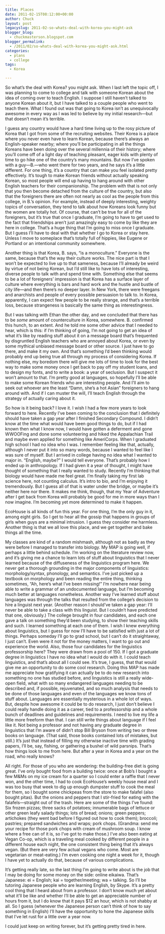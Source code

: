 ```yaml
---
title: Places
date: 2011-02-15T08:12:00+00:00
author: Chuck
layout: post
legacyslug: 2011-02-so-whats-deal-with-korea-you-might-ask
blogger_blog:
  - chuckmasterson.blogspot.com
blogger_permalink:
  - /2011/02/so-whats-deal-with-korea-you-might-ask.html
categories:
  - plans
  - college
tags:
  - Korea

---
```

So what’s the deal with Korea? you might ask. When I last left the topic
off, I was planning to come to college and talk with someone Korean about the
idea of coming over to teach English. I suppose I still haven’t talked to
anyone Korean about it, but I have talked to a couple people who went to teach
there. What I found out was that going to Korea isn’t as unequivocally
awesome in every way as I was led to believe by my initial research—but that
doesn’t mean it’s terrible. 

I guess any country would have a hard time living up to the rosy picture of
Korea that I got from some of the recruiting websites. Their Korea is a place
where you never even have to learn Korean, because there’s always an
English-speaker nearby; where you’ll be participating in all the things
Koreans have been doing over the several millennia of their history; where
you’ll come off of a light day of teaching pleasant, eager kids with
plenty of time to go hike one of the country’s many mountains. But now
I’ve spoken with a guy—B.—who went there for two years, and he says
it’s a little different. For one thing, it’s a country that can
make you feel isolated pretty effectively. It’s tough to make Korean
friends without actually speaking Korean, so most people will end up having to
hang around with other English teachers for their companionship. The problem
with that is not only that you then become detached from the culture of the
country, but also that the foreigners there are often not nearly as cool as the
people from this college, in B.’s opinion. For example, instead of deeply
interesting, weighty topics of conversation, they tend to talk about how
Koreans look funny but the women are totally hot. Of course, that can’t
be true for all of the foreigners, but it’s true that once I graduate,
I’m going to have to get used to the fact that friendships aren’t
just amazingly easy to come by like they are here in college. That’s a
huge thing that I’m going to miss once I graduate. But I guess I’ll
have to deal with that whether I go to Korea or stay here. Unless I move to
someplace that’s totally full of hippies, like Eugene or Portland or an
intentional community somewhere.

Another thing is that Korea, B. says, “is a monoculture.” Everyone
is the same, because that’s the way their culture works. The nice part is
that I won’t be expected to live up to that sameness, because I’ll
already be weird by virtue of not being Korean, but I’d still like to
have lots of interesting, diverse people to talk with and spend time with.
Something else that seems to be a lot of foreigners’ impression is that
Korea has a surface layer of culture where everything is bars and hard work and
the hustle and bustle of city life—and then there’s no deeper layer. In
New York, there were freegans and anarchists and people of every possible
persuasion to talk to. In Korea, apparently, I can expect few people to be
really strange, and that’s a terrible loss, because strangeness is
basically the same thing as interestingness.

But I was talking with Ethan the other day, and we concluded that there has to
be *some* amount of counterculture in Korea, somewhere. B. confirmed this
hunch, to an extent. And he told me some other advice that I needed to hear,
which is this: if I’m thinking of going, I’m not going to get an
idea of what it’s like by reading stuff about it on a message board
that’s frequented by disgruntled English teachers who are annoyed about
Korea, or even by some mythical unbiased message board or other source. I just
have to go there, and make it my own. And that’s something I’d been
thinking would probably end up being true all through my process of considering
Korea. If nothing else, my boredom there will give me lots of time to look for
the best way to make some money once I get back to pay off my student loans,
and to design my fonts, and to write a book: a year of seclusion. But I suspect
it won’t amount to that. I’m pretty good at languages, so hopefully
I’ll be able to make some Korean friends who are interesting people. And
I’ll aim to seek out whoever are the least “Damn, she’s a hot
Asian” foreigners to hang around with. And if I can muster the will,
I’ll teach English through the strategy of actually caring about it.

So how is it being back? I love it. I wish I had a few more years to look
forward to here. Recently I’ve been coming to the conclusion that I
definitely should have taken a gap year after I finished Secondary Compound. I
didn’t know at the time what would have been good things to do, but if I
had known then what I know now, I would have gotten a deferment and gone
WWOOFing and done some volunteering and hiked the Appalachian Trail and maybe
even applied for something like AmeriCorps. When I graduated high school I had
no idea who I was. I remember feeling like that, actually, although I never put
it into so many words, because I wanted to feel like I was sure of myself. But
I arrived in college having no idea what I wanted to major in. “English,
maybe?” I would tell everyone. That’s probably how I ended up in
anthropology. If I had given it a year of thought, I might have thought of
something that I really wanted to study. Recently I’m thinking that
biology would have made me feel great. I’m finally taking my first lab
science here, not counting calculus. It’s intro to bio, and I’m
enjoying it tremendously. But I guess all of that is water under the bridge, or
maybe it’s neither here nor there. It makes me think, though, that my
Year of Adventure after I get back from Korea will probably be good for me in
more ways than I now imagine. I’m becoming yet more determined to make it
happen.

EcoHouse is all kinds of fun this year. For one thing, I’m the only guy
in it, among eight girls. So I get to hear all the gossip that happens in
groups of girls when guys are a minimal intrusion. I guess they consider me
harmless. Another thing is that we all love this place, and we get together and
bake things all the time.

My classes are kind of a random mishmash, although not as badly as they were
before I managed to transfer into biology. My MAP is going well, if perhaps a
little behind schedule. I’m working on the literature review now, and
it’s giving me a chance to learn lots of stuff about linguistics that I
never learned because of the diffuseness of the linguistics program here. We
never get a thorough grounding in the major components of linguistics:
morphology/syntax, phonology, and semantics. I’ve just picked up a
textbook on morphology and been reading the entire thing, thinking sometimes,
“Ah, here’s what I’ve been missing!” I’m nowhere
near being able to write a grammar of an undocumented language, but I’m
becoming much better at languages nonetheless. Another way I’ve learned
stuff about languages was through the talks that resulted from the
college’s decision to hire a linguist next year. (Another reason I
should’ve taken a gap year: I’ll never be able to take a class with
this linguist. But I couldn’t have predicted that one, obviously.) The
college brought in four candidates, and each one gave a talk on something
they’d been studying, to show their teaching skills and such. I learned
something at each one of them. I wish I knew everything about linguistics, but
I guess for now I’ll have to be satisfied with just a lot of things.
Perhaps someday I’ll go to grad school, but I can’t do it
straightaway, I just can’t. Even were it not for the money matters, I
want to go out and experience the world. Also, those four candidates for the
linguistics professorship here? They were drawn from a pool of 150. If I got a
graduate degree in linguistics I have no idea what I would do with it. I could
teach linguistics, and that’s about all I could see. It’s true, I
guess, that that would give me an opportunity to do some cool research. Doing
this MAP has made me appreciate how gratifying it can actually be to do new
research into something no one has studied before, and linguistics is still a
really wide-open field, what with so many endangered languages needing to be
described and, if possible, rejuvenated, and so much analysis that needs to be
done of those languages and even of the languages we know tons of stuff about.
Languages are essentially mysterious in a whole lot of ways. But, despite how
awesome it could be to do research, I just don’t believe I could really
handle doing it as a career, tied to a professorship and a whole bunch of
deadlines and guidelines and requirements. I need to live my life a little more
freeform than that. I can still write things about language if I feel like it.
Not being a professor and not having any graduate degree in linguistics that
I’m aware of didn’t stop Bill Bryson from writing two or three
books on language. (That said, those books contained lots of mistakes, but
still.) It’s just that instead of filling my otherwise inactive time with
grading papers, I’ll be, say, fishing, or gathering a bushel of wild
parsnips. That’s how things look to me from here. But after a year in
Korea and a year on the road, who really knows?

All right. For those of you who are wondering: the building-free diet is going
great. I’ve only bought food from a building twice: once at Bob’s I
bought a few M&Ms on my ice cream for a quarter so I could enter a raffle that
I never won, and the other time, I had to cook EcoHouse’s weekly house
meal and I was too busy that week to dig up enough dumpster stuff to cook the
meal for them, so I bought some chickpeas from the store to make falafel (also
bought pitas). But the onions and peppers that I stir-fried for eating with the
falafels—straight out of the trash. Here are some of the things I’ve
found: Six frozen pizzas; three sacks of potatoes; innumerable bags of lettuce
or other green leafy salady things; lots of bread; onions; green peppers;
artichokes (they went bad before I figured out how to cook them); broccoli;
pastries; prepared sandwiches and wraps; pork chops. (Grandma: send me your
recipe for those pork chops with cream of mushroom soup. I know where a free
can of it is, so I’ve got to make those.) I’ve also been eating at
Vegan Co-op, which is a traveling meal cooked by different people in a
different house each night, the one consistent thing being that it’s
always vegan. (But there are very few actual vegans who come. Most are
vegetarian or meat-eating.) I’m even cooking one night a week for it,
though I have yet to actually do that, because of various complications.

It’s getting really late, so the last thing I’m going to write
about is the job that I may be doing for some money on the side: online
eikaiwa. That’s Japanese: ei = English; kai = together/meeting; wa =
talking. So I’ll be tutoring Japanese people who are learning English, by
Skype. It’s a pretty cool thing that I heard about from a professor. I
don’t know much yet about what it’ll be like and whether I’ll
be able to get an appreciable number of hours from it, but I do know that it
pays $12 an hour, which is not shabby at all. So I guess (whenever the Japanese
person can’t think of how to say something in English) I’ll have
the opportunity to hone the Japanese skills that I’ve let rust for a
little over a year now.

I could just keep on writing forever, but it’s getting pretty tired in
here.


